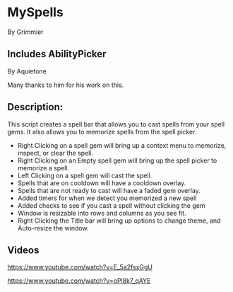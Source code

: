 # MySpells

By Grimmier

## Includes AbilityPicker

By Aquietone

Many thanks to him for his work on this.

## Description: 

This script creates a spell bar that allows you to cast spells from your spell gems. It also allows you to memorize spells from the spell picker.

* Right Clicking on a spell gem will bring up a context menu to memorize, inspect, or clear the spell.
* Right Clicking on an Empty spell gem will bring up the spell picker to memorize a spell.
* Left Clicking on a spell gem will cast the spell.
* Spells that are on cooldown will have a cooldown overlay.
* Spells that are not ready to cast will have a faded gem overlay.
* Added timers for when we detect you memorized a new spell
* Added checks to see if you cast a spell without clicking the gem
* Window is resizable into rows and columns as you see fit. 
* Right Clicking the Title bar will bring up options to change theme, and Auto-resize the window.


## Videos

https://www.youtube.com/watch?v=E_5a2fsxGgU

https://www.youtube.com/watch?v=oPl8k7_qAYE